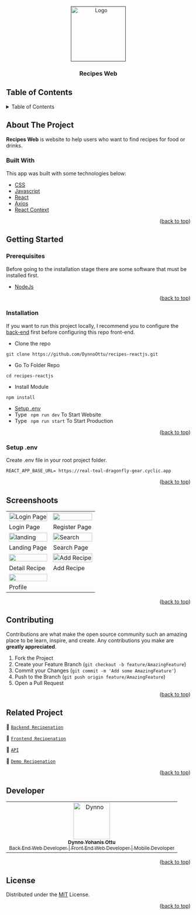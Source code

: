 <div id="top"></div>

<!-- PROJECT LOGO -->
<br />
<div align="center">
  <a href="">
    <img src="https://res.cloudinary.com/dzs9aijqab/image/upload/v1685991518/screenshot%20recipes-ReactJs/logo_qrorgc_ybd4m9.svg" alt="Logo" width="150px">
  </a>

  <h3 align="center">Recipes Web</h3>
</div>

<!-- TABLE OF CONTENTS -->

## Table of Contents

<details>
  <summary>Table of Contents</summary>
  <ol>
    <li>
      <a href="#about-the-project">About The Project</a>
      <ul>
        <li><a href="#built-with">Built With</a></li>
      </ul>
    </li>
    <li>
      <a href="#getting-started">Getting Started</a>
      <ul>
        <li><a href="#prerequisites">Prerequisites</a></li>
        <li><a href="#installation">Installation</a></li>
        <li><a href="#setup-env-example">Setup .env example</a></li>
      </ul>
    </li>
    <li><a href="#screenshoots">Screenshots</a></li>
    <li><a href="#contributing">Contributing</a></li>
    <li><a href="#related-project">Related Project</a></li>
    <li><a href="#our-team">Contact</a></li>
    <li><a href="#license">License</a></li>
  </ol>
</details>

<!-- ABOUT THE PROJECT -->

## About The Project

**Recipes Web** is website to help users who want to find recipes for food or drinks.

### Built With

This app was built with some technologies below:

- [CSS](https://developer.mozilla.org/en-US/docs/Web/CSS)
- [Javascript](https://www.javascript.com/)
- [React](https://reactjs.org/)
- [Axios](https://axios-http.com/)
- [React Context](https://reactjs.org/docs/context.html)

<p align="right">(<a href="#top">back to top</a>)</p>

<!-- GETTING STARTED -->

## Getting Started

### Prerequisites

Before going to the installation stage there are some software that must be installed first.

- [NodeJs](https://nodejs.org/en/download/)

<p align="right">(<a href="#top">back to top</a>)</p>

### Installation

If you want to run this project locally, I recommend you to configure the [back-end](https://github.com/DynnoOttu/Recipes-API.git) first before configuring this repo front-end.

- Clone the repo

```
git clone https://github.com/DynnoOttu/recipes-reactjs.git
```

- Go To Folder Repo

```
cd recipes-reactjs
```

- Install Module

```
npm install
```

- <a href="#setup-env">Setup .env</a>
- Type ` npm run dev` To Start Website
- Type ` npm run start` To Start Production

<p align="right">(<a href="#top">back to top</a>)</p>

### Setup .env

Create .env file in your root project folder.

```
REACT_APP_BASE_URL= https://real-teal-dragonfly-gear.cyclic.app
```

<p align="right">(<a href="#top">back to top</a>)</p>

## Screenshoots

<p align="center" display=flex>
   
<table>
 
  <tr>
    <td><image src="https://res.cloudinary.com/dzs9aijqab/image/upload/v1685992174/screenshot%20recipes-ReactJs/login_p9btbe.png" alt="Login Page" width=100%></td>
    <td><image src="https://res.cloudinary.com/dzs9aijqab/image/upload/v1685992348/screenshot%20recipes-ReactJs/screencapture-recipes-reactjs-vercel-app-register-2023-06-06-03_12_09_pnwvc1.png" width=100%/></td>
  </tr>
   <tr>
    <td>Login Page</td>
    <td>Register Page</td>
  </tr>
  <tr>
    <td><image src="https://res.cloudinary.com/dzs9aijqab/image/upload/v1685992431/screenshot%20recipes-ReactJs/landing_page_squqbx.png" alt="landing" width=100%></td>
    <td><image src="https://res.cloudinary.com/dzs9aijqab/image/upload/v1685992509/screenshot%20recipes-ReactJs/screencapture-recipes-reactjs-vercel-app-search-menu-2023-06-06-03_14_52_ui0ovt.png" alt="Search" width=100%/></td>
  </tr>
  <tr>
    <td>Landing Page</td>
    <td>Search Page</td>
  </tr>
  <tr>
    <td><image src="https://res.cloudinary.com/dzs9aijqab/image/upload/v1685992913/screenshot%20recipes-ReactJs/screencapture-recipes-reactjs-vercel-app-detail-menu-46-2023-06-06-03_21_25_teflwr.png" width=100%></td>
    <td><image src="https://res.cloudinary.com/dzs9aijqab/image/upload/v1685992979/screenshot%20recipes-ReactJs/screencapture-recipes-reactjs-vercel-app-add-menu-2023-06-06-03_22_14_ot79rt.png" alt="Add Recipe" width=100%/></td>
  </tr>
  <tr>
    <td>Detail Recipe</td>
    <td>Add Recipe</td>
  </tr>
  <tr>
    <td><image src="https://res.cloudinary.com/dzs9aijqab/image/upload/v1685992977/screenshot%20recipes-ReactJs/screencapture-recipes-reactjs-vercel-app-profile-2023-06-06-03_22_38_tdtcst.png" width=100%></td>
  </tr>
  <tr>
    <td>Profile</td>
  </tr>
</table>
      
</p>
<p align="right">(<a href="#top">back to top</a>)</p>

## Contributing

Contributions are what make the open source community such an amazing place to be learn, inspire, and create. Any contributions you make are **greatly appreciated**.

1. Fork the Project
2. Create your Feature Branch (`git checkout -b feature/AmazingFeature`)
3. Commit your Changes (`git commit -m 'Add some AmazingFeature'`)
4. Push to the Branch (`git push origin feature/AmazingFeature`)
5. Open a Pull Request

<p align="right">(<a href="#top">back to top</a>)</p>

## Related Project

:rocket: [`Backend Recipenation`](https://github.com/DynnoOttu/Recipes-API)

:rocket: [`Frontend Recipenation`](https://github.com/DynnoOttu/recipes-reactjs)

:rocket: [`API`](https://real-teal-dragonfly-gear.cyclic.app)

:rocket: [`Demo Recipenation`](https://recipes-reactjs.vercel.app/)

<p align="right">(<a href="#top">back to top</a>)</p>

## Developer

<center>
  <table>
    <tr>
      <td align="center">
        <a href="https://github.com/DynnoOttu">
          <img width="100" src="https://res.cloudinary.com/dzs9aijqab/image/upload/v1685061849/recipes/kbgsfitfo3x2aikonhng.jpg" alt="Dynno"><br/>
          <sub><b>Dynno Yohanis Ottu</b></sub> <br/>
          <sub>Back End Web Developer | Front End Web Developer | Mobile Devoloper</sub>
        </a>
      </td>
  </table>
</center>

<p align="right">(<a href="#top">back to top</a>)</p>

## License

Distributed under the [MIT](/LICENSE) License.

<p align="right">(<a href="#top">back to top</a>)</p>
